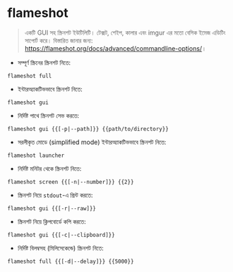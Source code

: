# flameshot

> একটি GUI সহ স্ক্রিনশট ইউটিলিটি।
> টেক্সট, শেইপ, কালার এবং imgur এর মতো বেসিক ইমেজ এডিটিং সাপোর্ট করে।
> বিস্তারিত জানার জন্য: <https://flameshot.org/docs/advanced/commandline-options/>।

- সম্পূর্ণ স্ক্রিনের স্ক্রিনশট নিতে:

`flameshot full`

- ইন্টারঅ্যাকটিভভাবে স্ক্রিনশট নিতে:

`flameshot gui`

- নির্দিষ্ট পাথে স্ক্রিনশট সেভ করতে:

`flameshot gui {{[-p|--path]}} {{path/to/directory}}`

- সরলীকৃত মোডে (simplified mode) ইন্টারঅ্যাকটিভভাবে স্ক্রিনশট নিতে:

`flameshot launcher`

- নির্দিষ্ট মনিটর থেকে স্ক্রিনশট নিতে:

`flameshot screen {{[-n|--number]}} {{2}}`

- স্ক্রিনশট নিয়ে `stdout`-এ প্রিন্ট করতে:

`flameshot gui {{[-r|--raw]}}`

- স্ক্রিনশট নিয়ে ক্লিপবোর্ডে কপি করতে:

`flameshot gui {{[-c|--clipboard]}}`

- নির্দিষ্ট বিলম্বসহ (মিলিসেকেন্ডে) স্ক্রিনশট নিতে:

`flameshot full {{[-d|--delay]}} {{5000}}`
